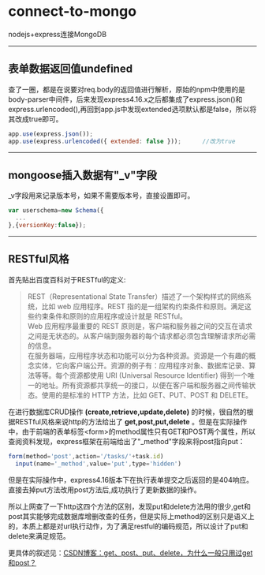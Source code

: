# connect-to-mongo
nodejs+express连接MongoDB

---
## **表单数据返回值undefined** 
查了一圈，都是在说要对req.body的返回值进行解析，原始的npm中使用的是body-parser中间件，后来发现express4.16.x之后都集成了express.json()和express.urlencoded(),再回到app.js中发现extended选项默认都是false，所以将其改成true即可。
```javascript
app.use(express.json());
app.use(express.urlencoded({ extended: false }));      //改为true
```
---
## **mongoose插入数据有"_v"字段**
_v字段用来记录版本号，如果不需要版本号，直接设置即可。
```javascript
var userschema=new Schema({
  ...
},{versionKey:false});
```
---
## **RESTful风格**

首先贴出百度百科对于RESTful的定义:
>REST（Representational State Transfer）描述了一个架构样式的网络系统，比如 web 应用程序。REST 指的是一组架构约束条件和原则。满足这些约束条件和原则的应用程序或设计就是 RESTful。  
Web 应用程序最重要的 REST 原则是，客户端和服务器之间的交互在请求之间是无状态的。从客户端到服务器的每个请求都必须包含理解请求所必需的信息。  
在服务器端，应用程序状态和功能可以分为各种资源。资源是一个有趣的概念实体，它向客户端公开。资源的例子有：应用程序对象、数据库记录、算法等等。每个资源都使用 URI (Universal Resource Identifier) 得到一个唯一的地址。所有资源都共享统一的接口，以便在客户端和服务器之间传输状态。使用的是标准的 HTTP 方法，比如 GET、PUT、POST 和 DELETE。 


在进行数据库CRUD操作 **(create,retrieve,update,delete)** 的时候，很自然的根据RESTful风格来说http的方法给出了 **get,post,put,delete** 。但是在实际操作中，由于前端的表单标签\<form>的method属性只有GET和POST两个属性，所以查阅资料发现，express框架在前端给出了"_method"字段来将post指向put：
```javascript
form(method='post',action='/tasks/'+task.id)
  input(name='_method',value='put',type='hidden')
```
但是在实际操作中，express4.16版本下在执行表单提交之后返回的是404响应。直接去掉put方法改用post方法后,成功执行了更新数据的操作。  

所以上网查了一下http这四个方法的区别，发现put和delete方法用的很少,get和post其实能够完成数据库增删改查的任务，但是实际上method的区别只是语义上的，本质上都是对url执行动作，为了满足restful的编码规范，所以设计了put和delete来满足规范。  

更具体的叙述见：<a href="https://blog.csdn.net/Ideality_hunter/article/details/80660434" target="_blank">CSDN博客：get、post、put、delete，为什么一般只用过get和post？</a>